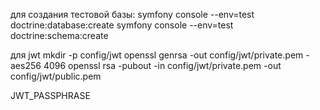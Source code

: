 

для создания тестовой базы:
symfony console --env=test doctrine:database:create
symfony console --env=test doctrine:schema:create


для jwt
mkdir -p config/jwt
openssl genrsa -out config/jwt/private.pem -aes256 4096
openssl rsa -pubout -in config/jwt/private.pem -out config/jwt/public.pem

JWT_PASSPHRASE
